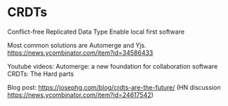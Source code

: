 # CRDTs

Conflict-free Replicated Data Type
Enable local first software

Most common solutions are Automerge and Yjs.
https://news.ycombinator.com/item?id=34586433

Youtube videos:
Automerge: a new foundation for collaboration software
CRDTs: The Hard parts

Blog post:
https://josephg.com/blog/crdts-are-the-future/
(HN discussion https://news.ycombinator.com/item?id=24617542)
